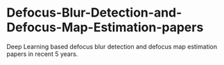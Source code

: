 # Defocus-Blur-Detection-and-Defocus-Map-Estimation-papers
Deep Learning based defocus blur detection and defocus map estimation papers in recent 5 years.
